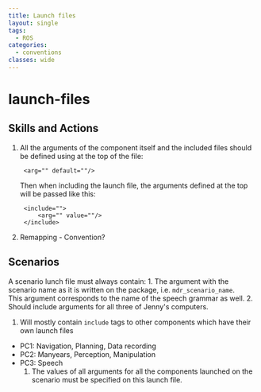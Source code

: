 ```yaml
---
title: Launch files
layout: single
tags:
  - ROS
categories:
  - conventions
classes: wide
---
```


# launch-files

## Skills and Actions

1. All the arguments of the component itself and the included files should be defined using at the top of the file:

   ```markup
    <arg="" default=""/>
   ```

   Then when including the launch file, the arguments defined at the top will be passed like this:

   ```markup
    <include="">
        <arg="" value=""/>
    </include>
   ```

2. Remapping - Convention?

## Scenarios

A scenario lunch file must always contain: 1. The argument with the scenario name as it is written on the package, i.e. `mdr_scenario_name`.  
This argument corresponds to the name of the speech grammar as well. 2. Should include arguments for all three of Jenny's computers.  
1. Will mostly contain `include` tags to other components which have their own launch files

* PC1: Navigation, Planning, Data recording
* PC2: Manyears, Perception, Manipulation
* PC3: Speech
  1. The values of all arguments for all the components launched on the scenario must be specified on this launch file.

